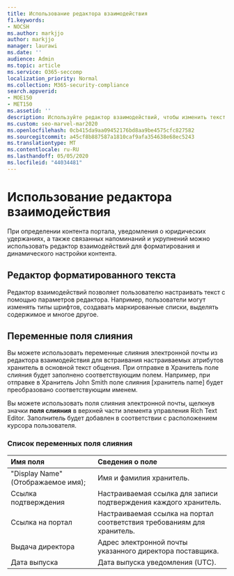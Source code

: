 ```yaml
---
title: Использование редактора взаимодействия
f1.keywords:
- NOCSH
ms.author: markjjo
author: markjjo
manager: laurawi
ms.date: ''
audience: Admin
ms.topic: article
ms.service: O365-seccomp
localization_priority: Normal
ms.collection: M365-security-compliance
search.appverid:
- MOE150
- MET150
ms.assetid: ''
description: Используйте редактор взаимодействий, чтобы изменить текст и переменные поля слияния при форматировании контента.
ms.custom: seo-marvel-mar2020
ms.openlocfilehash: 0cb415da9aa09452176bd8aa9be4575cfc827582
ms.sourcegitcommit: a45cf8b887587a1810caf9afa354638e68ec5243
ms.translationtype: MT
ms.contentlocale: ru-RU
ms.lasthandoff: 05/05/2020
ms.locfileid: "44034481"
---
```

# <a name="use-the-communications-editor"></a>Использование редактора взаимодействия

При определении контента портала, уведомления о юридических удержаниях, а также связанных напоминаний и укрупнений можно использовать редактор взаимодействий для форматирования и динамического настройки контента.

## <a name="rich-text-editor"></a>Редактор форматированного текста 

Редактор взаимодействий позволяет пользователю настраивать текст с помощью параметров редактора. Например, пользователи могут изменять типы шрифтов, создавать маркированные списки, выделять содержимое и многое другое. 

## <a name="merge-field-variables"></a>Переменные поля слияния

Вы можете использовать переменные слияния электронной почты из редактора взаимодействия для встраивания настраиваемых атрибутов хранитель в основной текст общения. При отправке в Хранитель поле слияния будет заполнено соответствующим полем. Например, при отправке в Хранитель John Smith поле слияния [хранитель name] будет преобразовано соответствующим именем. 

Вы можете использовать поля слияния электронной почты, щелкнув значки **поля слияния** в верхней части элемента управления Rich Text Editor. Заполнитель будет добавлен в соответствии с расположением курсора пользователя. 

### <a name="list-of-merge-field-variables"></a>Список переменных поля слияния

| Имя поля                  | Сведения о поле | 
| :------------------- | :------------------- |
| "Display Name" (Отображаемое имя);  | Имя и фамилия хранитель. | 
| Ссылка подтверждения | Настраиваемая ссылка для записи подтверждения каждого хранитель.|                 |
| Ссылка на портал     | Настраиваемая ссылка на портал соответствия требованиям для хранитель.|                |
| Выдача директора                   | Адрес электронной почты указанного директора поставщика.|                   |
| Дата выпуска                   | Дата выпуска уведомления (UTC).              |
